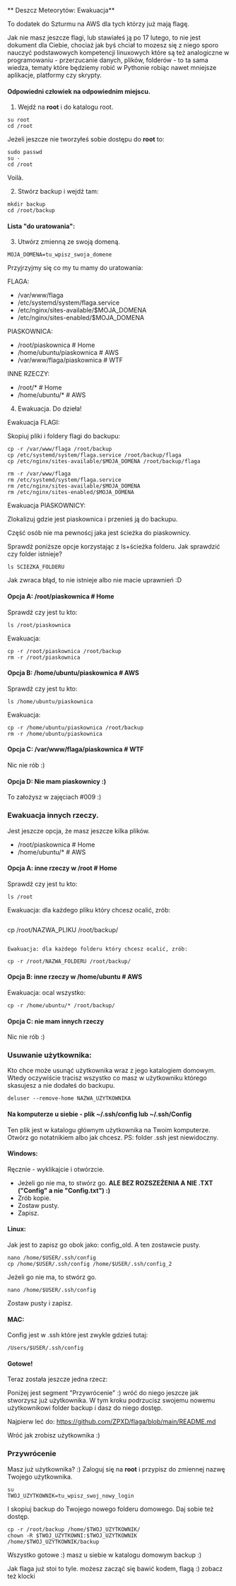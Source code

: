 ** Deszcz Meteorytów: Ewakuacja**

To dodatek do Szturmu na AWS dla tych którzy już mają flagę.

Jak nie masz jeszcze flagi, lub stawiałeś ją po 17 lutego, to nie jest dokument dla Ciebie, chociaż jak byś chciał to mozesz się z niego sporo nauczyć podstawowych kompetencji linuxowych które są też analogiczne w programowaniu - przerzucanie danych, plików, folderów - to ta sama wiedza, tematy które będziemy robić w Pythonie robiąc nawet mniejsze aplikacje, platformy czy skrypty.

#### Odpowiedni człowiek na odpowiednim miejscu.

1. Wejdź na **root** i do katalogu root.
```
su root
cd /root
```
Jeżeli jeszcze nie tworzyłeś sobie dostępu do **root** to:
```
sudo passwd
su -
cd /root
```

Voilà.


2. Stwórz backup i wejdź tam:
```
mkdir backup
cd /root/backup
```

#### Lista "do uratowania":

3. Utwórz zmienną ze swoją domeną.
```
MOJA_DOMENA=tu_wpisz_swoja_domene
```
Przyjrzyjmy się co my tu mamy do uratowania:

FLAGA:
- /var/www/flaga
- /etc/systemd/system/flaga.service
- /etc/nginx/sites-available/$MOJA_DOMENA
- /etc/nginx/sites-enabled/$MOJA_DOMENA

PIASKOWNICA:
- /root/piaskownica # Home
- /home/ubuntu/piaskownica # AWS
- /var/www/flaga/piaskownica # WTF

INNE RZECZY:
- /root/* # Home
- /home/ubuntu/* # AWS

4. Ewakuacja. Do dzieła!


Ewakuacja FLAGI:

Skopiuj pliki i foldery flagi do backupu:
```
cp -r /var/www/flaga /root/backup
cp /etc/systemd/system/flaga.service /root/backup/flaga
cp /etc/nginx/sites-available/$MOJA_DOMENA /root/backup/flaga
```

```
rm -r /var/www/flaga
rm /etc/systemd/system/flaga.service
rm /etc/nginx/sites-available/$MOJA_DOMENA
rm /etc/nginx/sites-enabled/$MOJA_DOMENA
```

Ewakuacja PIASKOWNICY:

Zlokalizuj gdzie jest piaskownica i przenieś ją do backupu.

Część osób nie ma pewnoścj jaka jest ścieżka do piaskownicy.

Sprawdź poniższe opcje korzystając z ls+ścieżka folderu.
Jak sprawdzić czy folder istnieje?
```
ls SCIEZKA_FOLDERU
```
Jak zwraca błąd, to nie istnieje albo nie macie uprawnień :D



#### Opcja A: /root/piaskownica # Home

Sprawdź czy jest tu kto:
```
ls /root/piaskownica
```
Ewakuacja:
```
cp -r /root/piaskownica /root/backup
rm -r /root/piaskownica
```

#### Opcja B: /home/ubuntu/piaskownica # AWS

Sprawdź czy jest tu kto:
```
ls /home/ubuntu/piaskownica
```
Ewakuacja:
```
cp -r /home/ubuntu/piaskownica /root/backup
rm -r /home/ubuntu/piaskownica
```
#### Opcja C: /var/www/flaga/piaskownica # WTF

Nic nie rób :) 

#### Opcja D: Nie mam piaskownicy :)

To założysz w zajęciach #009 :)


### Ewakuacja innych rzeczy.

Jest jeszcze opcja, że masz jeszcze kilka plików.
- /root/piaskownica # Home
- /home/ubuntu/* # AWS

#### Opcja A: inne rzeczy w /root # Home

Sprawdź czy jest tu kto:
```
ls /root
```
Ewakuacja: dla każdego pliku który chcesz ocalić, zrób:
```
```
cp /root/NAZWA_PLIKU /root/backup/
```

Ewakuacja: dla każdego folderu który chcesz ocalić, zrób:
```
```
cp -r /root/NAZWA_FOLDERU /root/backup/
```

#### Opcja B: inne rzeczy w /home/ubuntu # AWS

Ewakuacja: ocal wszystko:
```
cp -r /home/ubuntu/* /root/backup/
```

#### Opcja C: nie mam innych rzeczy

Nic nie rób :) 



### Usuwanie użytkownika:

Kto chce może usunąć użytkownika wraz z jego katalogiem domowym. Wtedy oczywiście tracisz wszystko co masz w użytkowniku którego skasujesz a nie dodałeś do backupu.

```
deluser --remove-home NAZWA_UZYTKOWNIKA
```

#### Na komputerze u siebie - plik ~/.ssh/config lub ~/.ssh/Config

Ten plik jest w katalogu głównym użytkownika na Twoim komputerze. Otwórz go notatnikiem albo jak chcesz. PS: folder .ssh jest niewidoczny.

#### Windows:

Ręcznie - wyklikajcie i otwórzcie. 
- Jeżeli go nie ma, to stwórz go. **ALE BEZ ROZSZEŻENIA A NIE .TXT ("Config" a nie "Config.txt") :)**
- Zrób kopie.
- Zostaw pusty.
- Zapisz.

#### Linux:

Jak jest to zapisz go obok jako: config_old. A ten zostawcie pusty.
```
nano /home/$USER/.ssh/config
cp /home/$USER/.ssh/config /home/$USER/.ssh/config_2
```
Jeżeli go nie ma, to stwórz go. 
```
nano /home/$USER/.ssh/config
```
Zostaw pusty i zapisz.

#### MAC:

Config jest w .ssh które jest zwykle gdzieś tutaj:
```
/Users/$USER/.ssh/config
```

#### Gotowe!

Teraz została jeszcze jedna rzecz:

Poniżej jest segment "Przywrócenie" :) wróć do niego jeszcze jak stworzysz już użytkownika. W tym kroku podrzucisz swojemu nowemu użytkownikowi folder backup i dasz do niego dostęp.

Najpierw leć do: https://github.com/ZPXD/flaga/blob/main/README.md

Wróć jak zrobisz użytkownika :)

### Przywrócenie

Masz już użytkownika? :) Zaloguj się na **root** i przypisz do zmiennej nazwę Twojego użytkownika.
```
su
TWOJ_UZYTKOWNIK=tu_wpisz_swoj_nowy_login
```
I skopiuj backup do Twojego nowego folderu domowego. Daj sobie też dostęp.
```
cp -r /root/backup /home/$TWOJ_UZYTKOWNIK/
chown -R $TWOJ_UZYTKOWNI:$TWOJ_UZYTKOWNIK /home/$TWOJ_UZYTKOWNIK/backup
```

Wszystko gotowe :) masz u siebie w katalogu domowym backup :)

Jak flaga już stoi to tyle. możesz zacząć się bawić kodem, flagą :) zobacz też klocki



